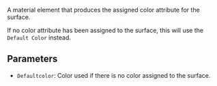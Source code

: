 A material element that produces the assigned color attribute for the surface.

If no color attribute has been assigned to the surface, this will use the `Default Color` instead.

## Parameters

* `Defaultcolor`: Color used if there is no color assigned to the surface.